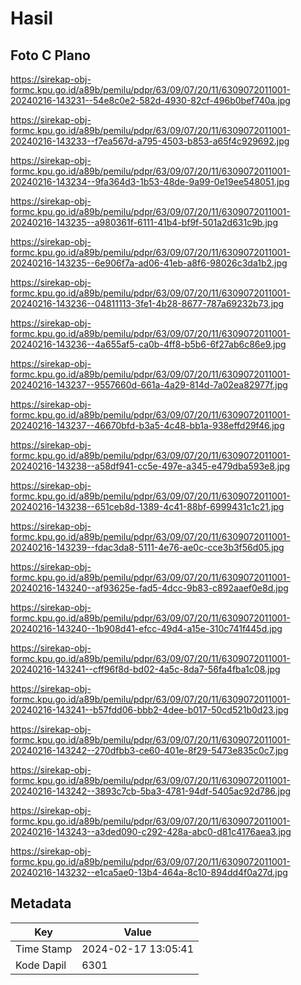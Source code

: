 # Hasil

## Foto C Plano

https://sirekap-obj-formc.kpu.go.id/a89b/pemilu/pdpr/63/09/07/20/11/6309072011001-20240216-143231--54e8c0e2-582d-4930-82cf-496b0bef740a.jpg

https://sirekap-obj-formc.kpu.go.id/a89b/pemilu/pdpr/63/09/07/20/11/6309072011001-20240216-143233--f7ea567d-a795-4503-b853-a65f4c929692.jpg

https://sirekap-obj-formc.kpu.go.id/a89b/pemilu/pdpr/63/09/07/20/11/6309072011001-20240216-143234--9fa364d3-1b53-48de-9a99-0e19ee548051.jpg

https://sirekap-obj-formc.kpu.go.id/a89b/pemilu/pdpr/63/09/07/20/11/6309072011001-20240216-143235--a980361f-6111-41b4-bf9f-501a2d631c9b.jpg

https://sirekap-obj-formc.kpu.go.id/a89b/pemilu/pdpr/63/09/07/20/11/6309072011001-20240216-143235--6e906f7a-ad06-41eb-a8f6-98026c3da1b2.jpg

https://sirekap-obj-formc.kpu.go.id/a89b/pemilu/pdpr/63/09/07/20/11/6309072011001-20240216-143236--04811113-3fe1-4b28-8677-787a69232b73.jpg

https://sirekap-obj-formc.kpu.go.id/a89b/pemilu/pdpr/63/09/07/20/11/6309072011001-20240216-143236--4a655af5-ca0b-4ff8-b5b6-6f27ab6c86e9.jpg

https://sirekap-obj-formc.kpu.go.id/a89b/pemilu/pdpr/63/09/07/20/11/6309072011001-20240216-143237--9557660d-661a-4a29-814d-7a02ea82977f.jpg

https://sirekap-obj-formc.kpu.go.id/a89b/pemilu/pdpr/63/09/07/20/11/6309072011001-20240216-143237--46670bfd-b3a5-4c48-bb1a-938effd29f46.jpg

https://sirekap-obj-formc.kpu.go.id/a89b/pemilu/pdpr/63/09/07/20/11/6309072011001-20240216-143238--a58df941-cc5e-497e-a345-e479dba593e8.jpg

https://sirekap-obj-formc.kpu.go.id/a89b/pemilu/pdpr/63/09/07/20/11/6309072011001-20240216-143238--651ceb8d-1389-4c41-88bf-6999431c1c21.jpg

https://sirekap-obj-formc.kpu.go.id/a89b/pemilu/pdpr/63/09/07/20/11/6309072011001-20240216-143239--fdac3da8-5111-4e76-ae0c-cce3b3f56d05.jpg

https://sirekap-obj-formc.kpu.go.id/a89b/pemilu/pdpr/63/09/07/20/11/6309072011001-20240216-143240--af93625e-fad5-4dcc-9b83-c892aaef0e8d.jpg

https://sirekap-obj-formc.kpu.go.id/a89b/pemilu/pdpr/63/09/07/20/11/6309072011001-20240216-143240--1b908d41-efcc-49d4-a15e-310c741f445d.jpg

https://sirekap-obj-formc.kpu.go.id/a89b/pemilu/pdpr/63/09/07/20/11/6309072011001-20240216-143241--cff96f8d-bd02-4a5c-8da7-56fa4fba1c08.jpg

https://sirekap-obj-formc.kpu.go.id/a89b/pemilu/pdpr/63/09/07/20/11/6309072011001-20240216-143241--b57fdd06-bbb2-4dee-b017-50cd521b0d23.jpg

https://sirekap-obj-formc.kpu.go.id/a89b/pemilu/pdpr/63/09/07/20/11/6309072011001-20240216-143242--270dfbb3-ce60-401e-8f29-5473e835c0c7.jpg

https://sirekap-obj-formc.kpu.go.id/a89b/pemilu/pdpr/63/09/07/20/11/6309072011001-20240216-143242--3893c7cb-5ba3-4781-94df-5405ac92d786.jpg

https://sirekap-obj-formc.kpu.go.id/a89b/pemilu/pdpr/63/09/07/20/11/6309072011001-20240216-143243--a3ded090-c292-428a-abc0-d81c4176aea3.jpg

https://sirekap-obj-formc.kpu.go.id/a89b/pemilu/pdpr/63/09/07/20/11/6309072011001-20240216-143232--e1ca5ae0-13b4-464a-8c10-894dd4f0a27d.jpg


## Metadata

| Key        | Value               |
| ---------- | ------------------- |
| Time Stamp | 2024-02-17 13:05:41 |
| Kode Dapil | 6301                |



